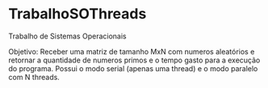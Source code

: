 # TrabalhoSOThreads
Trabalho de Sistemas Operacionais

Objetivo: Receber uma matriz de tamanho MxN com numeros aleatórios e retornar a quantidade de numeros primos e o tempo gasto para a execução do programa. Possui o modo serial (apenas uma thread) e o modo paralelo com N threads.
